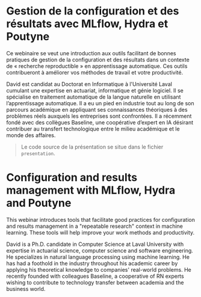 # Gestion de la configuration et des résultats avec MLflow, Hydra et Poutyne

Ce webinaire se veut une introduction aux outils facilitant de bonnes pratiques de gestion de la configuration et des résultats dans un contexte de « recherche reproductible » en apprentissage automatique. Ces outils contribueront à améliorer vos méthodes de travail et votre productivité.

David est candidat au Doctorat en Informatique à l'Université Laval cumulant une expertise en actuariat, informatique et génie logiciel. Il se spécialise en traitement automatique de la langue naturelle en utilisant l’apprentissage automatique. Il a eu un pied en industrie tout au long de son parcours académique en appliquant ses connaissances théoriques à des problèmes réels auxquels les entreprises sont confrontées. Il a récemment fondé avec des collègues Baseline, une coopérative d’expert en IA désirant contribuer au transfert technologique entre le milieu académique et le monde des affaires.

> Le code source de la présentation se situe dans le fichier `presentation`. 


# Configuration and results management with MLflow, Hydra and Poutyne

This webinar introduces tools that facilitate good practices for configuration and results management in a "repeatable research" context in machine learning. These tools will help improve your work methods and productivity.

David is a Ph.D. candidate in Computer Science at Laval University with expertise in actuarial science, computer science and software engineering. He specializes in natural language processing using machine learning. He has had a foothold in the industry throughout his academic career by applying his theoretical knowledge to companies' real-world problems. He recently founded with colleagues Baseline, a cooperative of RN experts wishing to contribute to technology transfer between academia and the business world.
